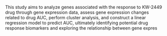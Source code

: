This study aims to analyze genes associated with the response to KW-2449 drug through gene expression data, assess gene expression changes related to drug AUC, perform cluster analysis, and construct a linear regression model to predict AUC, ultimately identifying potential drug response biomarkers and exploring the relationship between gene expres
